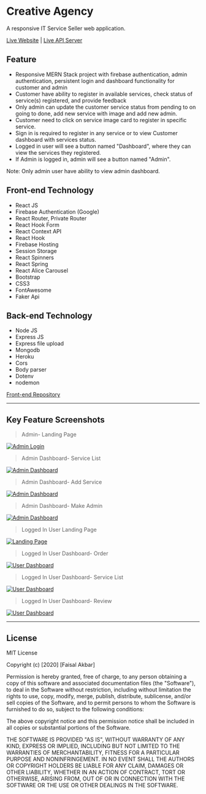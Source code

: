 # Creative Agency

A responsive IT Service Seller web application.

[Live Website](https://creative-agency-ea3df.firebaseapp.com/) | [Live API Server](https://creative-agency-react.herokuapp.com)

## Feature

- Responsive MERN Stack project with firebase authentication, admin authentication, persistent login and dashboard functionality for customer and admin
- Customer have ability to register in available services, check status of service(s) registered, and provide feedback
- Only admin can update the customer service status from pending to on going to done, add new service with image and add new admin.
- Customer need to click on service image card to register in specific service.
- Sign in is required to register in any service or to view Customer dashboard with services status.
- Logged in user will see a button named "Dashboard", where they can view the services they registered.
- If Admin is logged in, admin will see a button named "Admin".

Note: Only admin user have ability to view admin dashboard.

## Front-end Technology

- React JS
- Firebase Authentication (Google)
- React Router, Private Router
- React Hook Form
- React Context API
- React Hook
- Firebase Hosting
- Session Storage
- React Spinners
- React Spring
- React Alice Carousel
- Bootstrap
- CSS3
- FontAwesome
- Faker Api

## Back-end Technology

- Node JS
- Express JS
- Express file upload
- Mongodb
- Heroku
- Cors
- Body parser
- Dotenv
- nodemon

[Front-end Repository](https://github.com/faisalcep/creative-agency-client)

---

## Key Feature Screenshots

> Admin- Landing Page

[![Admin Login](screenshots/admin-front-page.png)](#)

> Admin Dashboard- Service List

[![Admin Dashboard](screenshots/admin-service-list.png)](#)

> Admin Dashboard- Add Service

[![Admin Dashboard](screenshots/admin-add-service.png)](#)

> Admin Dashboard- Make Admin

[![Admin Dashboard](screenshots/admin-make-admin.png)](#)

> Logged In User Landing Page

[![Landing Page](screenshots/front-page.png)](#)

> Logged In User Dashboard- Order

[![User Dashboard](screenshots/order-place.png)](#)

> Logged In User Dashboard- Service List

[![User Dashboard](screenshots/service-list.png)](#)

> Logged In User Dashboard- Review

[![User Dashboard](screenshots/review.png)](#)

---

## License

MIT License

Copyright (c) [2020] [Faisal Akbar]

Permission is hereby granted, free of charge, to any person obtaining a copy
of this software and associated documentation files (the "Software"), to deal
in the Software without restriction, including without limitation the rights
to use, copy, modify, merge, publish, distribute, sublicense, and/or sell
copies of the Software, and to permit persons to whom the Software is
furnished to do so, subject to the following conditions:

The above copyright notice and this permission notice shall be included in all
copies or substantial portions of the Software.

THE SOFTWARE IS PROVIDED "AS IS", WITHOUT WARRANTY OF ANY KIND, EXPRESS OR
IMPLIED, INCLUDING BUT NOT LIMITED TO THE WARRANTIES OF MERCHANTABILITY,
FITNESS FOR A PARTICULAR PURPOSE AND NONINFRINGEMENT. IN NO EVENT SHALL THE
AUTHORS OR COPYRIGHT HOLDERS BE LIABLE FOR ANY CLAIM, DAMAGES OR OTHER
LIABILITY, WHETHER IN AN ACTION OF CONTRACT, TORT OR OTHERWISE, ARISING FROM,
OUT OF OR IN CONNECTION WITH THE SOFTWARE OR THE USE OR OTHER DEALINGS IN THE
SOFTWARE.

